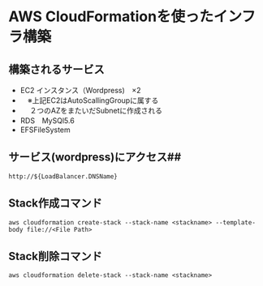 # **AWS CloudFormationを使ったインフラ構築**

## **構築されるサービス**
- EC2 インスタンス（Wordpress)　×2
- 　※上記EC2はAutoScallingGroupに属する
- 　  ２つのAZをまたいだSubnetに作成される
- RDS　MySQl5.6
- EFSFileSystem


## **サービス(wordpress)にアクセス**##
``http://${LoadBalancer.DNSName}``

## **Stack作成コマンド**
``
aws cloudformation create-stack --stack-name <stackname> --template-body file://<File Path>
``

## **Stack削除コマンド**
``aws cloudformation delete-stack --stack-name <stackname> ``
